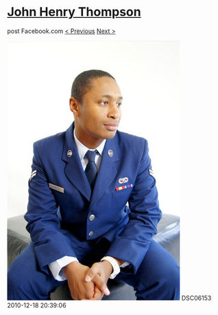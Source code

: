 # [John Henry Thompson](../README.md)
post Facebook.com
[< Previous](2010-12-18-33.md) [Next >](2010-12-18-35.md)

[![](../media/2010-12-18/Fam-2010-DSC06153.jpg)](../README.md)
DSC06153
2010-12-18 20:39:06